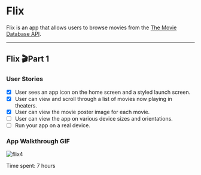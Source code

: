 # **Flix**

Flix is an app that allows users to browse movies from the [The Movie Database API](http://docs.themoviedb.apiary.io/#).

---

## Flix    🎬Part 1

### User Stories
- [x] User sees an app icon on the home screen and a styled launch screen.
- [x] User can view and scroll through a list of movies now playing in theaters.
- [x] User can view the movie poster image for each movie.
- [ ] User can view the app on various device sizes and orientations.
- [ ] Run your app on a real device.

### App Walkthrough GIF
![flix4](https://user-images.githubusercontent.com/49815957/93291640-a05ddf00-f7b1-11ea-8b7d-868493acd757.gif)


Time spent: 7 hours
